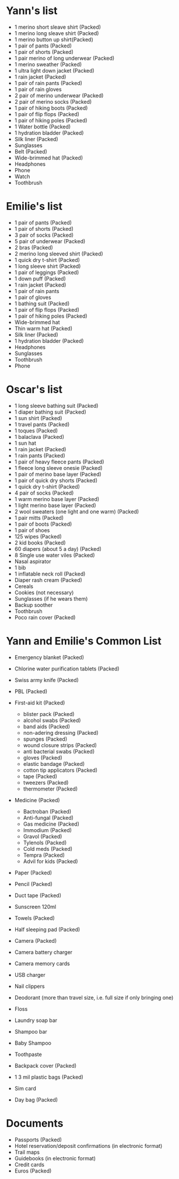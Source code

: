 Yann's list
===========
* 1 merino short sleave shirt (Packed) 
* 1 merino long sleave shirt (Packed) 
* 1 merino button up shirt(Packed) 
* 1 pair of pants (Packed) 
* 1 pair of shorts (Packed) 
* 1 pair merino of long underwear (Packed) 
* 1 merino sweather (Packed) 
* 1 ultra light down jacket (Packed) 
* 1 rain jacket (Packed) 
* 1 pair of rain pants (Packed) 
* 1 pair of rain gloves
* 2 pair of merino underwear (Packed)
* 2 pair of merino socks (Packed) 
* 1 pair of hiking boots (Packed)
* 1 pair of flip flops (Packed)
* 1 pair of hiking poles (Packed)
* 1 Water bottle (Packed)
* 1 hydration bladder (Packed)
* Silk liner (Packed) 
* Sunglasses 
* Belt (Packed)
* Wide-brimmed hat (Packed) 
* Headphones
* Phone
* Watch 
* Toothbrush

Emilie's list
=============
* 1 pair of pants (Packed) 
* 1 pair of shorts (Packed)
* 3 pair of socks (Packed) 
* 5 pair of underwear (Packed)
* 2 bras (Packed) 
* 2 merino long sleeved shirt (Packed) 
* 1 quick dry t-shirt (Packed) 
* 1 long sleeve shirt (Packed) 
* 1 pair of leggings (Packed) 
* 1 down puff (Packed)  
* 1 rain jacket (Packed) 
* 1 pair of rain pants 
* 1 pair of gloves 
* 1 bathing suit (Packed) 
* 1 pair of flip flops (Packed)
* 1 pair of hiking poles (Packed)
* Wide-brimmed hat 
* Thin warm hat (Packed) 
* Silk liner (Packed)
* 1 hydration bladder (Packed)
* Headphones 
* Sunglasses 
* Toothbrush 
* Phone 

Oscar's list
============
* 1 long sleeve bathing suit (Packed) 
* 1 diaper bathing suit (Packed)
* 1 sun shirt (Packed)
* 1 travel pants (Packed) 
* 1 toques (Packed)
* 1 balaclava (Packed)
* 1 sun hat
* 1 rain jacket (Packed)
* 1 rain pants (Packed)
* 1 pair of heavy fleece pants (Packed) 
* 1 fleece long sleeve onesie  (Packed)
* 1 pair of merino base layer (Packed)
* 1 pair of quick dry shorts (Packed) 
* 1 quick dry t-shirt (Packed)
* 4 pair of socks (Packed) 
* 1 warm merino base layer (Packed) 
* 1 light merino base layer (Packed) 
* 2 wool sweaters (one light and one warm) (Packed) 
* 1 pair mitts (Packed)
* 1 pair of boots (Packed)
* 1 pair of shoes
* 125 wipes (Packed)
* 2 kid books (Packed)
* 60 diapers (about 5 a day) (Packed)
* 8 Single use water viles (Packed)
* Nasal aspirator
* 1 bib 
* 1 inflatable neck roll (Packed)
* Diaper rash cream (Packed)
* Cereals
* Cookies (not necessary)
* Sunglasses (if he wears them)
* Backup soother 
* Toothbrush
* Poco rain cover (Packed)


Yann and Emilie's Common List
============
* Emergency blanket (Packed)
* Chlorine water purification tablets (Packed)
* Swiss army knife (Packed)
* PBL (Packed)
* First-aid kit (Packed)
  - blister pack (Packed)
  - alcohol swabs (Packed)
  - band aids (Packed)
  - non-adering dressing (Packed)
  - spunges (Packed)
  - wound closure strips (Packed)
  - anti bacterial swabs (Packed)
  - gloves (Packed)
  - elastic bandage (Packed)
  - cotton tip applicators (Packed)
  - tape (Packed)
  - tweezers (Packed)
  - thermometer (Packed)

* Medicine (Packed)
  - Bactroban (Packed)
  - Anti-fungal (Packed)
  - Gas medicine (Packed)
  - Immodium (Packed)
  - Gravol (Packed)
  - Tylenols (Packed)
  - Cold meds (Packed)
  - Tempra (Packed)
  - Advil for kids (Packed)
  
* Paper (Packed)
* Pencil (Packed)
* Duct tape (Packed)
* Sunscreen 120ml 
* Towels (Packed)
* Half sleeping pad (Packed)
* Camera (Packed)
* Camera battery charger 
* Camera memory cards 
* USB charger 
* Nail clippers 
* Deodorant (more than travel size, i.e. full size if only bringing one)
* Floss 
* Laundry soap bar 
* Shampoo bar 
* Baby Shampoo
* Toothpaste 
* Backpack cover (Packed)
* 1 3 mil plastic bags (Packed)
* Sim card
* Day bag (Packed)

Documents
===========
* Passports (Packed)
* Hotel reservation/deposit confirmations (in electronic format)
* Trail maps
* Guidebooks (in electronic format)
* Credit cards 
* Euros (Packed)
